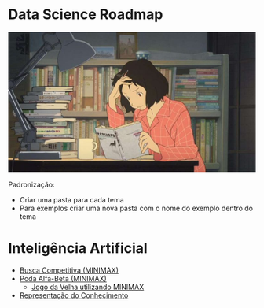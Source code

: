 # Data Science Roadmap

![](study-anime.jpg)

Padronização:

- Criar uma pasta para cada tema
- Para exemplos criar uma nova pasta com o nome do exemplo dentro do tema



# Inteligência Artificial

- [Busca Competitiva (MINIMAX)](https://github.com/zheage/Data-Science/blob/7ad436f21f9718f561ef9ef51e84ed30db351f7e/Intelig%C3%AAncia%20Artificial/Busca%20Competitiva/Busca%20Competitiva%20(MINIMAX).ipynb)
- [Poda Alfa-Beta (MINIMAX)](https://github.com/zheage/Data-Science/blob/f7a98ebabb3fad9b65d5e045cce8f6fd3a38117f/Intelig%C3%AAncia%20Artificial/Busca%20Competitiva/Poda%20Alfa-Beta%20(MINIMAX).ipynb)
  - [Jogo da Velha utilizando MINIMAX](https://github.com/zheage/Data-Science/blob/7ad436f21f9718f561ef9ef51e84ed30db351f7e/Intelig%C3%AAncia%20Artificial/Busca%20Competitiva/MINIMAX%20-%20Jogo%20da%20Velha/Jogo%20da%20Velha.ipynb)
- [Representação do Conhecimento](https://github.com/zheage/Data-Science/blob/aa40baeb85607b49910a80925f632c338f57bf2b/Intelig%C3%AAncia%20Artificial/Representa%C3%A7%C3%A3o%20do%20Conhecimento/Representa%C3%A7%C3%A3o%20do%20Conhecimento.ipynb)